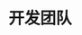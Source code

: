 # 开发团队

<ArticleMetadata />

<TeamCard />

<script setup>
import { VPTeamMembers } from 'vitepress/theme'

const members = [
  {
    avatar: '恩情.jpg',
    name: '黎泽懿 Aionflux',
    title: '设计 & 创意 & 策划 & 维护 & 文档 & 测试',
    links: [
      { icon: 'github', link: 'https://github.com/lzy98276' },
      { icon: 'qq', link: 'https://tool.gljlw.com/qq/?qq=3267139343' },
      { icon: 'bilibili', link: 'https://space.bilibili.com/520571577' },
      { icon: 'gmail', link: 'mailto:lzy.12@foxmail.com' }
    ]
  },
  {
    avatar: 'qgzc.png',
    name: '弃稞之草',
    title: '创意 & 维护',
    links: [
      { icon: 'github', link: 'https://github.com/QiKeZhiCao' },
      { icon: 'bilibili', link: 'https://space.bilibili.com/3493114889112202' }
    ]
  },
  {
    avatar: 'slc.jpg',
    name: 'system-linux-cmb',
    title: '应用测试',
    links: [
      { icon: 'github', link: 'https://github.com/Fox-block-offcial' }
    ]
  },
  {
    avatar: 'bx.jpg',
    name: '本新同学',
    title: '响应式前端页面设计及维护 & 文档',
    links: [
      { icon: 'github', link: 'https://github.com/yuanbenxin' },
      { icon: 'qq', link: 'https://tool.gljlw.com/qq/?qq=3256651295' },
      { icon: 'gmail', link: 'yuanbenxin@outlook.com' }
          ]
  },
  {
    avatar: 'yby.jpg',
    name: '叶背影',
    title: '文档',
    links: [
      { icon: 'github', link: 'https://github.com/zhangjianjian7' },
      { icon: 'bilibili', link: 'https://space.bilibili.com/1762621716' }
    ]
  },
  {
    avatar: 'Jursin.jpg',
    name: 'Jursin',
    title: '前端页面设计 & 文档',
    links: [
      { icon: 'github', link: 'https://github.com/jursin' }
    ]
  }
]
</script>

<VPTeamMembers size="medium" :members="members" />
